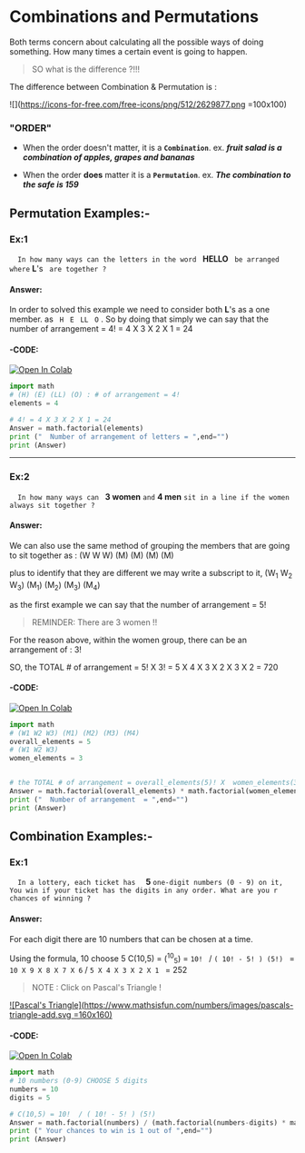 ﻿# Combinations and Permutations

Both terms concern about calculating all the possible ways of doing something. How many times a certain event is going to happen. 

>  SO what is the difference ?!!! 

The difference between Combination & Permutation is :

![](https://icons-for-free.com/free-icons/png/512/2629877.png =100x100)  
###  "ORDER"	

 

 -  When the order doesn't matter, it is a  **`Combination`**.
 ex. **_fruit salad is a combination of apples, grapes and bananas_**
 
  -   When the order  **does**  matter it is a    **`Permutation`**.
  ex. **_The combination to the safe is 159_**

## Permutation Examples:-

### Ex:1

```   In how many ways can the letters in the word  ```   **HELLO** ```  be arranged where ``` **L**'s ``` are together ?```   

#### Answer:

In order to solved this example we need to consider both **L**'s as a one member.  as
``` H```   ``` E```  ``` LL```  ``` O``` .  So by doing that simply we can say that the number of arrangement = 4! = 4 X 3 X 2 X 1 = 24

#### -CODE:
[![Open In Colab](https://colab.research.google.com/assets/colab-badge.svg)](https://colab.research.google.com/drive/1v1vt9ZJAcLw-IzzyfHTy2RH3vQfQG7m6?authuser=1#scrollTo=VCKLZAWm_Mos)
``` python
import math 
# (H) (E) (LL) (O) : # of arrangement = 4!
elements = 4

# 4! = 4 X 3 X 2 X 1 = 24
Answer = math.factorial(elements) 
print ("  Number of arrangement of letters = ",end="")
print (Answer)
``` 

___

### Ex:2
```   In how many ways can  ```   **3 women** ``` and ``` **4 men** ``` sit in a line if the women always sit together ? ```   

#### Answer:

We can also use the same method of grouping the members that are going to sit together as : (W W W) (M) (M) (M) (M)

plus to identify that they are different we may write a subscript to it,
(W<sub>1</sub> W<sub>2</sub> W<sub>3</sub>) (M<sub>1</sub>) (M<sub>2</sub>) (M<sub>3</sub>) (M<sub>4</sub>) 

as the first example we can say that the number of arrangement = 5!   
>REMINDER:  There are 3 women !!

For the reason above, within the women group, there can be an arrangement of : 3! 

SO, the TOTAL # of arrangement = 5! X 3! = 5 X 4 X 3 X 2 X 3 X 2 =   720 


#### -CODE:
[![Open In Colab](https://colab.research.google.com/assets/colab-badge.svg)](https://colab.research.google.com/drive/1v1vt9ZJAcLw-IzzyfHTy2RH3vQfQG7m6?authuser=1#scrollTo=IGVJtNCd_R-u)
``` python
import math 
# (W1 W2 W3) (M1) (M2) (M3) (M4)
overall_elements = 5
# (W1 W2 W3)
women_elements = 3


# the TOTAL # of arrangement = overall_elements(5)! X  women_elements(3)! 
Answer = math.factorial(overall_elements) * math.factorial(women_elements)
print ("  Number of arrangement  = ",end="")
print (Answer)
``` 

## Combination Examples:-

### Ex:1
```   In a lottery, each ticket has   ```   **5**  ``` one-digit numbers (0 - 9) on it, You win if your ticket has the digits in any order. What are you r chances of winning ? ```   

#### Answer:

For each digit there are 10 numbers that can be chosen at a time.

Using the formula, 10 choose 5
C(10,5) = (<sup>10</sup><sub>5</sub>) =
```10! ``` / ```( 10! - 5! ) (5!) ``` = ``` 10 X 9 X 8 X 7 X 6 ``` /  ```5 X 4 X 3 X 2 X 1 ``` = 252

> NOTE : Click on Pascal's Triangle !
>
[![Pascal's Triangle](https://www.mathsisfun.com/numbers/images/pascals-triangle-add.svg =160x160)](http://codinglab.huostravelblog.com/math/pascals-triangle-generator/index.php?size=17&alignment=Center&order=0&presentation=1)


#### -CODE:
[![Open In Colab](https://colab.research.google.com/assets/colab-badge.svg)](https://colab.research.google.com/drive/1v1vt9ZJAcLw-IzzyfHTy2RH3vQfQG7m6?authuser=1#scrollTo=uHcZrew7_c9D)
```python
import math 
# 10 numbers (0-9) CHOOSE 5 digits	
numbers = 10
digits = 5

# C(10,5) = 10!  / ( 10! - 5! ) (5!) 
Answer = math.factorial(numbers) / (math.factorial(numbers-digits) * math.factorial(digits))
print (" Your chances to win is 1 out of ",end="")
print (Answer)

```
